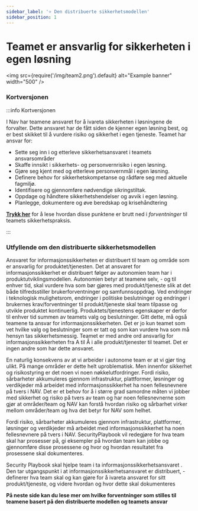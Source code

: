```yaml
---
sidebar_label: '⭐ Den distribuerte sikkerhetsmodellen'
sidebar_position: 1
---
```


# Teamet er ansvarlig for sikkerheten i egen løsning

<img
  src={require('/img/team2.png').default}
  alt="Example banner"
  width="500"
/>

### Kortversjonen

:::info Kortversjonen

I Nav har teamene ansvaret for å ivareta sikkerheten i løsningene de forvalter. Dette ansvaret har de fått siden de kjenner egen løsning best, og er best skikket til å vurdere risiko og sikkerhet i egen tjeneste. Teamet har ansvar for: 

- Sette seg inn i og etterleve sikkerhetsansvaret i teamets ansvarsområder
- Skaffe innsikt i sikkerhets- og personvernrisiko i egen løsning.
- Gjøre seg kjent med og etterleve personvernmål i egen løsning.
- Definere behov for sikkerhetskompetanse og rådføre seg med aktuelle fagmiljø.
- Identifisere og gjennomføre nødvendige sikringstiltak.
- Oppdage og håndtere sikkerhetshendelser og avvik i egen løsning.
- Planlegge, dokumentere og øve beredskap og krisehåndtering

[**Trykk her**](sikkerhetsansvar/forventninger.md) for å lese hvordan disse punktene er brutt ned i _forventninger_ til teamets sikkerhetspraksis.

:::

### Utfyllende om den distribuerte sikkerhetsmodellen

Ansvaret for informasjonssikkerheten er distribuert til team og område som er ansvarlig for produktet/tjenesten. Det at ansvaret for informasjonssikkerhet er distribuert følger av autonomien team har i produktutviklingsmodellen. Autonomien betyr at teamene selv, - og til enhver tid, skal vurdere hva som bør gjøres med produkt/tjeneste slik at det både tilfredsstiller brukerforventninger og samfunnsoppdrag.  Ved endringer i teknologisk mulighetsrom, endringer i politiske beslutninger og endringer i brukernes krav/forventninger til produkt/tjeneste skal team tilpasse og utvikle produktet kontinuerlig. Produktets/tjenestens egenskaper er derfor til enhver tid summen av teamets valg og beslutninger. Gitt dette, må også teamene ta ansvar for informasjonssikkerheten.  Det er jo kun teamet som vet hvilke valg og beslutninger som er tatt og som kan vurdere hva som må hensyn tas sikkerhetsmessig. Teamet er med andre ord ansvarlig for informasjonssikkerheten fra A til Å i alle produkt/tjenester til teamet. Det er ingen andre som har dette ansvaret. 

En naturlig konsekvens av at vi arbeider i autonome team er at vi gjør ting ulikt. På mange områder er dette helt uproblematisk. Men innenfor sikkerhet og risikostyring er det noen vi noen nøkkelutfordringer. Fordi risiko, sårbarheter akkumuleres gjennom infrastruktur, plattformer, løsninger og verdikjeder må arbeidet med informasjonssikkerhet ha noen fellesnevnere på tvers i NAV.  Det er et behov for å i større grad samordne måten vi jobber med sikkerhet og risiko på tvers av team og har noen fellesnevnerne som gjør at områder/team og NAV kan forstå hvordan risiko og sårbarhet virker mellom områder/team og hva det betyr for NAV som helhet.

Fordi risiko, sårbarheter akkumuleres gjennom infrastruktur, plattformer, løsninger og verdikjeder må arbeidet med informasjonssikkerhet ha noen fellesnevnere på tvers i NAV.  SecurityPlaybook vil redegjøre for hva team skal har prosesser på,  gi eksempler på hvordan team kan jobbe og gjennomføre disse prosessene og hvor og hvordan resultatet fra prosessene skal dokumenteres.

Security Playbook skal hjelpe team i ta informasjonssikkerhetsansvaret . Den tar utgangspunkt i at informasjonssikkerhetsansvaret er distribuert, - definerer hva team skal og kan gjøre for å ivareta ansvaret for sitt produkt/tjeneste, og videre hvordan og hvor dette skal dokumenteres

**På neste side kan du lese mer om hvilke forventninger som stilles til teamene basert på den distribuerte modellen og teamets ansvar**


